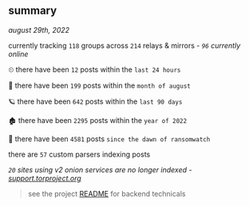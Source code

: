 
## summary
_august 29th, 2022_

currently tracking `118` groups across `214` relays & mirrors - _`96` currently online_

⏲ there have been `12` posts within the `last 24 hours`

🦈 there have been `199` posts within the `month of august`

🪐 there have been `642` posts within the `last 90 days`

🏚 there have been `2295` posts within the `year of 2022`

🦕 there have been `4581` posts `since the dawn of ransomwatch`

there are `57` custom parsers indexing posts

_`20` sites using v2 onion services are no longer indexed - [support.torproject.org](https://support.torproject.org/onionservices/v2-deprecation/)_

> see the project [README](https://github.com/joshhighet/ransomwatch#ransomwatch--) for backend technicals
